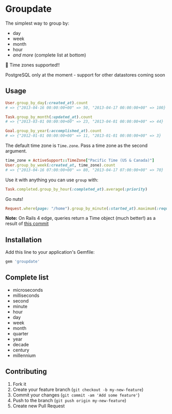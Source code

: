 # Groupdate

The simplest way to group by:

- day
- week
- month
- hour
- *and more* (complete list at bottom)

:tada: Time zones supported!!

PostgreSQL only at the moment - support for other datastores coming soon

## Usage

```ruby
User.group_by_day(:created_at).count
# => {"2013-04-16 00:00:00+00" => 50, "2013-04-17 00:00:00+00" => 100}

Task.group_by_month(:updated_at).count
# => {"2013-03-01 00:00:00+00" => 23, "2013-04-01 00:00:00+00" => 44}

Goal.group_by_year(:accomplished_at).count
# => {"2012-01-01 00:00:00+00" => 11, "2013-01-01 00:00:00+00" => 3}
```

The default time zone is `Time.zone`.  Pass a time zone as the second argument.

```ruby
time_zone = ActiveSupport::TimeZone["Pacific Time (US & Canada)"]
User.group_by_week(:created_at, time_zone).count
# => {"2013-04-16 07:00:00+00" => 80, "2013-04-17 07:00:00+00" => 70}
```

Use it with anything you can use `group` with:

```ruby
Task.completed.group_by_hour(:completed_at).average(:priority)
```

Go nuts!

```ruby
Request.where(page: "/home").group_by_minute(:started_at).maximum(:request_time)
```

**Note:** On Rails 4 edge, queries return a Time object (much better!) as a result of [this commit](https://github.com/rails/rails/commit/2cc09441c2de57b024b11ba666ba1e72c2b20cfe)

## Installation

Add this line to your application's Gemfile:

```ruby
gem 'groupdate'
```

## Complete list

- microseconds
- milliseconds
- second
- minute
- hour
- day
- week
- month
- quarter
- year
- decade
- century
- millennium

## Contributing

1. Fork it
2. Create your feature branch (`git checkout -b my-new-feature`)
3. Commit your changes (`git commit -am 'Add some feature'`)
4. Push to the branch (`git push origin my-new-feature`)
5. Create new Pull Request
